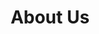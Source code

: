 ---
title: "About Us"
# watermark text
watermark: "About"
# page header background image
page_header_image: "images/background/about.jpg"
# meta description
description : "Let us do all the boring CI stuff. We put our 20+ years of experience into your CI system so you can concentrate on your business. Our goal is to set up a continuous integration system for you and make it easy to use and understand."

layout : "about"
draft : false

############################## about ###############################
about:
  enable : true
  video_bg_image : "images/about/about-4.svg"
  video_thumbnail : "images/about/about-4.svg"
  subtitle : "Go Fast and Don't Break Things"
  title : "We're Faster. We're Safer."
  content : "Having a lot of small repositories is a very common practice in the software development industry, and for a good reason: it gives you a lot of agility. You can have multiple completely different projects running in parallel, each using different dependencies from other projects, and you don’t have to wait for everything to get merged into one monolithic repository before being able to start working again.<br><br>However, at some point, you'll want to apply the same change to every one of your CI environments. To do this manually is time-consuming and tedious. With Gitahxs you can do it in seconds."
  button:
    enable : true
    label : "Contact Us"
    link : "contact"

############################### counter #############################
funfacts:
  enable : true
  funfact_item:
  # funfact item loop
  - name : "Tasks run per day"
    count : "10000"
    
  # funfact item loop
  - name : "Tasks"
    count : "20"

  # funfact item loop
  - name : "Totally Satisfied Users"
    count : "10"

  # funfact item loop
  - name : "People behind this app"
    count : "5"


########################### Service ################################
service:
  enable : false
  section : "service"
  # service item comes from "content/*/service.md" file
---